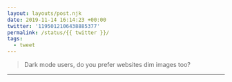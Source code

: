 ```yaml
---
layout: layouts/post.njk
date: 2019-11-14 16:14:23 +00:00
twitter: '1195012106438885377'
permalink: /status/{{ twitter }}/
tags: 
  - tweet
---
```


> Dark mode users, do you prefer websites dim images too?

---

